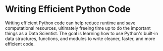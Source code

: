 # Writing Efficient Python Code
Writing efficient Python code can help reduce runtime and save computational resources, ultimately freeing time up to do the important things as a Data Scientist. The goal is learning how to use Python's built-in data structures, functions, and modules to write cleaner, faster, and more efficient code.
